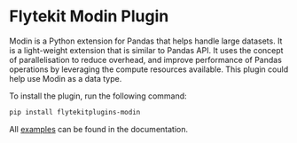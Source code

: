 # Flytekit Modin Plugin

Modin is a Python extension for Pandas that helps handle large datasets. It is a light-weight extension that is similar to Pandas API. It uses the concept of parallelisation to reduce overhead, and improve performance of Pandas operations by leveraging the compute resources available. This plugin could help use Modin as a data type.


To install the plugin, run the following command:

```bash
pip install flytekitplugins-modin
```

All [examples](https://docs.flyte.org/projects/cookbook/en/latest/auto/integrations/flytekit_plugins/modin_examples/index.html) can be found in the documentation.
